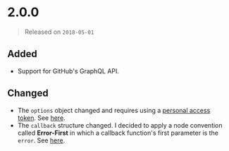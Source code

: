 # 2.0.0

> Released on `2018-05-01`

## Added

- Support for GitHub's GraphQL API.

## Changed

- The `options` object changed and requires using a [personal access token](https://blog.github.com/2013-05-16-personal-api-tokens/). See [here](https://github.com/axelrindle/github-version-checker#the-options-object).
- The `callback` structure changed. I decided to apply a node convention called **Error-First** in which a callback function's first parameter is the `error`. See [here](https://github.com/axelrindle/github-version-checker#the-callback-function-optional).
